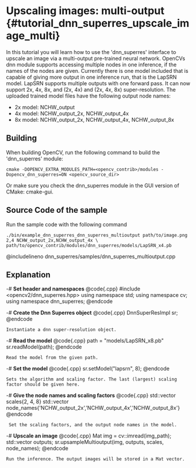 Upscaling images: multi-output {#tutorial_dnn_superres_upscale_image_multi}
===========================

In this tutorial you will learn how to use the 'dnn_superres' interface to upscale an image via a multi-output pre-trained neural network.
OpenCVs dnn module supports accessing multiple nodes in one inference, if the names of the nodes are given.
Currently there is one model included that is capable of giving more output in one inference run, that is the LapSRN model.
LapSRN supports multiple outputs with one forward pass. It can now support 2x, 4x, 8x, and (2x, 4x) and (2x, 4x, 8x) super-resolution.
The uploaded trained model files have the following output node names:
- 2x model: NCHW_output
- 4x model: NCHW_output_2x, NCHW_output_4x
- 8x model: NCHW_output_2x, NCHW_output_4x, NCHW_output_8x

Building
----

When building OpenCV, run the following command to build the 'dnn_superres' module:

```make
cmake -DOPENCV_EXTRA_MODULES_PATH=<opencv_contrib>/modules -Dopencv_dnn_superres=ON <opencv_source_dir>
```

Or make sure you check the dnn_superres module in the GUI version of CMake: cmake-gui.

Source Code of the sample
-----------

Run the sample code with the following command

```run
./bin/example_dnn_superres_dnn_superres_multioutput path/to/image.png 2,4 NCHW_output_2x,NCHW_output_4x \
path/to/opencv_contrib/modules/dnn_superres/models/LapSRN_x4.pb
```


@includelineno dnn_superres/samples/dnn_superres_multioutput.cpp

Explanation
-----------

-#  **Set header and namespaces**
    @code{.cpp}
    #include <opencv2/dnn_superres.hpp>
    using namespace std;
    using namespace cv;
    using namespace dnn_superres;
    @endcode

-#  **Create the Dnn Superres object**
    @code{.cpp}
    DnnSuperResImpl sr;
    @endcode

    Instantiate a dnn super-resolution object.

-#  **Read the model**
    @code{.cpp}
    path = "models/LapSRN_x8.pb"
    sr.readModel(path);
    @endcode

    Read the model from the given path.

-#  **Set the model**
    @code{.cpp}
    sr.setModel("lapsrn", 8);
    @endcode

    Sets the algorithm and scaling factor. The last (largest) scaling factor should be given here.

-#  **Give the node names and scaling factors**
     @code{.cpp}
     std::vector<int> scales{2, 4, 8}
     std::vector<int> node_names{'NCHW_output_2x','NCHW_output_4x','NCHW_output_8x'}
     @endcode

     Set the scaling factors, and the output node names in the model.

-#  **Upscale an image**
    @code{.cpp}
    Mat img = cv::imread(img_path);
    std::vector<Mat> outputs;
    sr.upsampleMultioutput(img, outputs, scales, node_names);
    @endcode

    Run the inference. The output images will be stored in a Mat vector.
